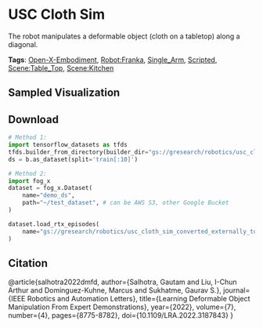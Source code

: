 # USC Cloth Sim

The robot manipulates a deformable object (cloth on a tabletop) along a diagonal.

**Tags**: [Open-X-Embodiment](https://github.com/KeplerC/oed-playground/tree/main/pages/tags/Open-X-Embodiment.md), [Robot:Franka](https://github.com/KeplerC/oed-playground/tree/main/pages/tags/Robot:Franka.md), [Single_Arm](https://github.com/KeplerC/oed-playground/tree/main/pages/tags/Single_Arm.md), [Scripted](https://github.com/KeplerC/oed-playground/tree/main/pages/tags/Scripted.md), [Scene:Table_Top](https://github.com/KeplerC/oed-playground/tree/main/pages/tags/Scene:Table_Top.md), [Scene:Kitchen](https://github.com/KeplerC/oed-playground/tree/main/pages/tags/Scene:Kitchen.md)

## Sampled Visualization



## Download


```python
# Method 1: 
import tensorflow_datasets as tfds
tfds.builder_from_directory(builder_dir="gs://gresearch/robotics/usc_cloth_sim_converted_externally_to_rlds/0.1.0")
ds = b.as_dataset(split='train[:10]')

# Method 2:
import fog_x
dataset = fog_x.Dataset(
    name="demo_ds",
    path="~/test_dataset", # can be AWS S3, other Google Bucket
)  

dataset.load_rtx_episodes(
    name="gs://gresearch/robotics/usc_cloth_sim_converted_externally_to_rlds/0.1.0",
)
```


## Citation

@article{salhotra2022dmfd,
    author={Salhotra, Gautam and Liu, I-Chun Arthur and Dominguez-Kuhne, Marcus and Sukhatme, Gaurav S.},
    journal={IEEE Robotics and Automation Letters},
    title={Learning Deformable Object Manipulation From Expert Demonstrations},
    year={2022},
    volume={7},
    number={4},
    pages={8775-8782},
    doi={10.1109/LRA.2022.3187843}
}